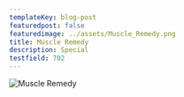```yaml
---
templateKey: blog-post
featuredpost: false
featuredimage: ../assets/Muscle_Remedy.png
title: Muscle Remedy
description: Special
testfield: 702
---
```

![Muscle Remedy](../assets/Muscle_Remedy.png)